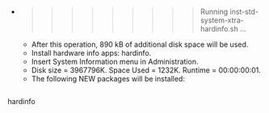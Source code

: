 * >>>>>>>>> Running inst-std-system-xtra-hardinfo.sh ...
  * After this operation, 890 kB of additional disk space will be used.
  * Install hardware info apps: hardinfo.
  * Insert System Information menu in Administration.
  * Disk size = 3967796K. Space Used = 1232K. Runtime = 00:00:00:01.
  * The following NEW packages will be installed:
  ```bash
hardinfo
  ```
